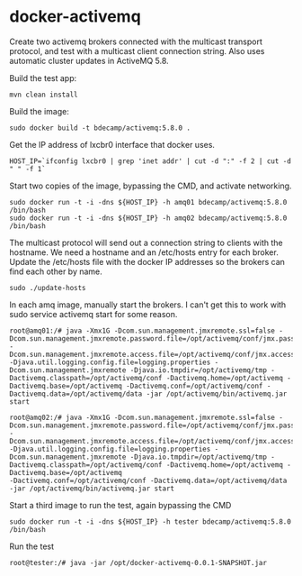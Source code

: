 docker-activemq
===================

Create two activemq brokers connected with the multicast transport protocol, and test with a multicast client connection string. Also uses automatic cluster updates in ActiveMQ 5.8.

Build the test app:
```
mvn clean install
```

Build the image:
```
sudo docker build -t bdecamp/activemq:5.8.0 .
```

Get the IP address of lxcbr0 interface that docker uses.
```
HOST_IP=`ifconfig lxcbr0 | grep 'inet addr' | cut -d ":" -f 2 | cut -d " " -f 1`
```

Start two copies of the image, bypassing the CMD, and activate networking.
```
sudo docker run -t -i -dns ${HOST_IP} -h amq01 bdecamp/activemq:5.8.0 /bin/bash
sudo docker run -t -i -dns ${HOST_IP} -h amq02 bdecamp/activemq:5.8.0 /bin/bash
```

The multicast protocol will send out a connection string to clients with the hostname.
We need a hostname and an /etc/hosts entry for each broker.
Update the /etc/hosts file with the docker IP addresses so the brokers can find each other by name.
```
sudo ./update-hosts
```

In each amq image, manually start the brokers.
I can't get this to work with sudo service activemq start for some reason.
```
root@amq01:/# java -Xmx1G -Dcom.sun.management.jmxremote.ssl=false -Dcom.sun.management.jmxremote.password.file=/opt/activemq/conf/jmx.password -Dcom.sun.management.jmxremote.access.file=/opt/activemq/conf/jmx.access -Djava.util.logging.config.file=logging.properties -Dcom.sun.management.jmxremote -Djava.io.tmpdir=/opt/activemq/tmp -Dactivemq.classpath=/opt/activemq/conf -Dactivemq.home=/opt/activemq -Dactivemq.base=/opt/activemq -Dactivemq.conf=/opt/activemq/conf -Dactivemq.data=/opt/activemq/data -jar /opt/activemq/bin/activemq.jar start 

root@amq02:/# java -Xmx1G -Dcom.sun.management.jmxremote.ssl=false -Dcom.sun.management.jmxremote.password.file=/opt/activemq/conf/jmx.password -Dcom.sun.management.jmxremote.access.file=/opt/activemq/conf/jmx.access -Djava.util.logging.config.file=logging.properties -Dcom.sun.management.jmxremote -Djava.io.tmpdir=/opt/activemq/tmp -Dactivemq.classpath=/opt/activemq/conf -Dactivemq.home=/opt/activemq -Dactivemq.base=/opt/activemq
-Dactivemq.conf=/opt/activemq/conf -Dactivemq.data=/opt/activemq/data -jar /opt/activemq/bin/activemq.jar start 
```

Start a third image to run the test, again bypassing the CMD
```
sudo docker run -t -i -dns ${HOST_IP} -h tester bdecamp/activemq:5.8.0 /bin/bash
```

Run the test
```
root@tester:/# java -jar /opt/docker-activemq-0.0.1-SNAPSHOT.jar
```
